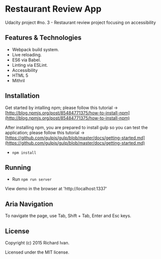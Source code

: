 # Restaurant Review App
Udacity project #no. 3 - Restaurant review project focusing on accessibility

## Features & Technologies

* Webpack build system.
* Live reloading.
* ES6 via Babel.
* Linting via ESLint.
* Accessibility
* HTML 5
* Mithril


## Installation

Get started by intalling npm; please follow this tutorial -> [http://blog.npmjs.org/post/85484771375/how-to-install-npm](http://blog.npmjs.org/post/85484771375/how-to-install-npm)

After installing npm, you are prepared to install gulp so you can test the application; please follow this tutorial -> [https://github.com/gulpjs/gulp/blob/master/docs/getting-started.md](https://github.com/gulpjs/gulp/blob/master/docs/getting-started.md)

* ```npm install```


## Running

* Run ```npm run server```

View demo in the browser at 'http://localhost:1337'

## Aria Navigation

To navigate the page, use Tab, Shift + Tab, Enter and Esc keys.
 
## License

Copyright (c) 2015 Richard Ivan.

Licensed under the MIT license.
